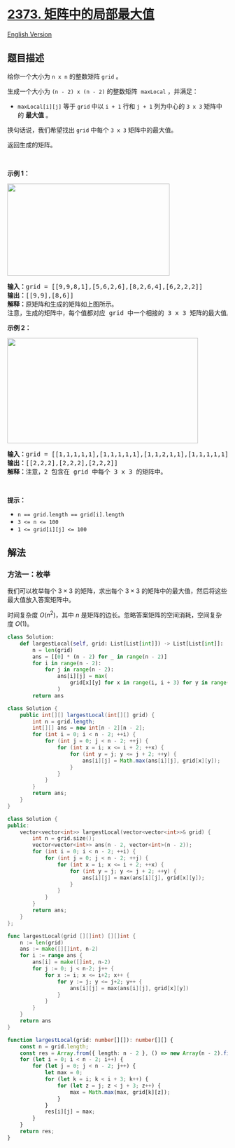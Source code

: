 # [2373. 矩阵中的局部最大值](https://leetcode.cn/problems/largest-local-values-in-a-matrix)

[English Version](/solution/2300-2399/2373.Largest%20Local%20Values%20in%20a%20Matrix/README_EN.md)

## 题目描述

<!-- 这里写题目描述 -->

<p>给你一个大小为 <code>n x n</code> 的整数矩阵 <code>grid</code> 。</p>

<p>生成一个大小为&nbsp;<code>(n - 2) x (n - 2)</code> 的整数矩阵&nbsp; <code>maxLocal</code> ，并满足：</p>

<ul>
	<li><code>maxLocal[i][j]</code> 等于 <code>grid</code> 中以 <code>i + 1</code> 行和 <code>j + 1</code> 列为中心的 <code>3 x 3</code> 矩阵中的 <strong>最大值</strong> 。</li>
</ul>

<p>换句话说，我们希望找出 <code>grid</code> 中每个&nbsp;<code>3 x 3</code> 矩阵中的最大值。</p>

<p>返回生成的矩阵。</p>

<p>&nbsp;</p>

<p><strong>示例 1：</strong></p>

<p><img alt="" src="https://fastly.jsdelivr.net/gh/doocs/leetcode@main/solution/2300-2399/2373.Largest%20Local%20Values%20in%20a%20Matrix/images/ex1.png" style="width: 371px; height: 210px;" /></p>

<pre>
<strong>输入：</strong>grid = [[9,9,8,1],[5,6,2,6],[8,2,6,4],[6,2,2,2]]
<strong>输出：</strong>[[9,9],[8,6]]
<strong>解释：</strong>原矩阵和生成的矩阵如上图所示。
注意，生成的矩阵中，每个值都对应 grid 中一个相接的 3 x 3 矩阵的最大值。</pre>

<p><strong>示例 2：</strong></p>

<p><img alt="" src="https://fastly.jsdelivr.net/gh/doocs/leetcode@main/solution/2300-2399/2373.Largest%20Local%20Values%20in%20a%20Matrix/images/ex2new2.png" style="width: 436px; height: 240px;" /></p>

<pre>
<strong>输入：</strong>grid = [[1,1,1,1,1],[1,1,1,1,1],[1,1,2,1,1],[1,1,1,1,1],[1,1,1,1,1]]
<strong>输出：</strong>[[2,2,2],[2,2,2],[2,2,2]]
<strong>解释：</strong>注意，2 包含在 grid 中每个 3 x 3 的矩阵中。
</pre>

<p>&nbsp;</p>

<p><strong>提示：</strong></p>

<ul>
	<li><code>n == grid.length == grid[i].length</code></li>
	<li><code>3 &lt;= n &lt;= 100</code></li>
	<li><code>1 &lt;= grid[i][j] &lt;= 100</code></li>
</ul>

## 解法

### 方法一：枚举

我们可以枚举每个 $3 \times 3$ 的矩阵，求出每个 $3 \times 3$ 的矩阵中的最大值，然后将这些最大值放入答案矩阵中。

时间复杂度 $O(n^2)$，其中 $n$ 是矩阵的边长。忽略答案矩阵的空间消耗，空间复杂度 $O(1)$。

<!-- tabs:start -->

```python
class Solution:
    def largestLocal(self, grid: List[List[int]]) -> List[List[int]]:
        n = len(grid)
        ans = [[0] * (n - 2) for _ in range(n - 2)]
        for i in range(n - 2):
            for j in range(n - 2):
                ans[i][j] = max(
                    grid[x][y] for x in range(i, i + 3) for y in range(j, j + 3)
                )
        return ans
```

```java
class Solution {
    public int[][] largestLocal(int[][] grid) {
        int n = grid.length;
        int[][] ans = new int[n - 2][n - 2];
        for (int i = 0; i < n - 2; ++i) {
            for (int j = 0; j < n - 2; ++j) {
                for (int x = i; x <= i + 2; ++x) {
                    for (int y = j; y <= j + 2; ++y) {
                        ans[i][j] = Math.max(ans[i][j], grid[x][y]);
                    }
                }
            }
        }
        return ans;
    }
}
```

```cpp
class Solution {
public:
    vector<vector<int>> largestLocal(vector<vector<int>>& grid) {
        int n = grid.size();
        vector<vector<int>> ans(n - 2, vector<int>(n - 2));
        for (int i = 0; i < n - 2; ++i) {
            for (int j = 0; j < n - 2; ++j) {
                for (int x = i; x <= i + 2; ++x) {
                    for (int y = j; y <= j + 2; ++y) {
                        ans[i][j] = max(ans[i][j], grid[x][y]);
                    }
                }
            }
        }
        return ans;
    }
};
```

```go
func largestLocal(grid [][]int) [][]int {
	n := len(grid)
	ans := make([][]int, n-2)
	for i := range ans {
		ans[i] = make([]int, n-2)
		for j := 0; j < n-2; j++ {
			for x := i; x <= i+2; x++ {
				for y := j; y <= j+2; y++ {
					ans[i][j] = max(ans[i][j], grid[x][y])
				}
			}
		}
	}
	return ans
}
```

```ts
function largestLocal(grid: number[][]): number[][] {
    const n = grid.length;
    const res = Array.from({ length: n - 2 }, () => new Array(n - 2).fill(0));
    for (let i = 0; i < n - 2; i++) {
        for (let j = 0; j < n - 2; j++) {
            let max = 0;
            for (let k = i; k < i + 3; k++) {
                for (let z = j; z < j + 3; z++) {
                    max = Math.max(max, grid[k][z]);
                }
            }
            res[i][j] = max;
        }
    }
    return res;
}
```

<!-- tabs:end -->

<!-- end -->
